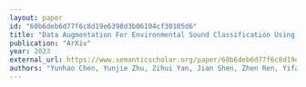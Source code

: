 ```yaml
---
layout: paper
id: "60b6deb6d77f6c8d19e6398d3b06104cf30105d6"
title: "Data Augmentation For Environmental Sound Classification Using Diffusion Probabilistic Model With Top-K Selection Discriminator"
publication: "ArXiv"
year: 2023
external_url: https://www.semanticscholar.org/paper/60b6deb6d77f6c8d19e6398d3b06104cf30105d6
authors: "Yunhao Chen, Yunjie Zhu, Zihui Yan, Jian Shen, Zhen Ren, Yifan Huang"
---
```

